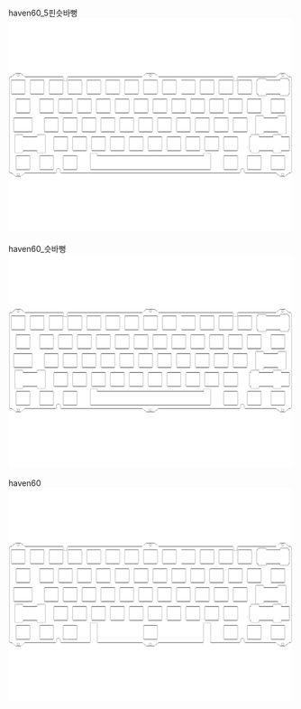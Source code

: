 <br/>haven60_5핀슷바뻥<br/>![image](./haven60_5핀슷바뻥.png)<br/>
<br/>haven60_슷바뻥<br/>![image](./haven60_슷바뻥.png)<br/>
<br/>haven60<br/>![image](./haven60.png)<br/>
